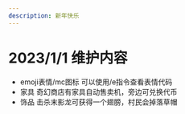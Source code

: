 ```yaml
---
description: 新年快乐
---
```


# 2023/1/1 维护内容

* emoji表情/mc图标 可以使用/e指令查看表情代码
* 家具 奇幻商店有家具自动售卖机，旁边可兑换代币
* 饰品 击杀末影龙可获得一个翅膀，村民会掉落草帽
